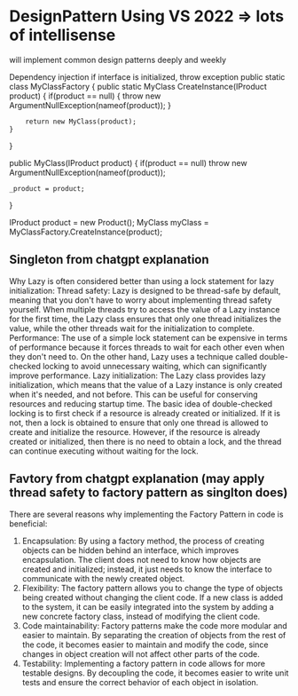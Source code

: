 # DesignPattern Using VS 2022 => lots of intellisense
will implement common design patterns deeply and weekly

Dependency injection if interface is initialized, throw exception
public static class MyClassFactory
{
    public static MyClass CreateInstance(IProduct product)
    {
        if(product == null)
        {
            throw new ArgumentNullException(nameof(product));
        }

        return new MyClass(product);
    }
}

public MyClass(IProduct product)
{
    if(product == null)
        throw new ArgumentNullException(nameof(product));
    
    _product = product;
}

IProduct product = new Product();
MyClass myClass = MyClassFactory.CreateInstance(product);

## Singleton from chatgpt explanation
Why Lazy<T> is often considered better than using a lock statement for lazy initialization:
Thread safety: Lazy<T> is designed to be thread-safe by default, meaning that you don't have to worry about implementing thread safety yourself. When multiple threads try to access the value of a Lazy<T> instance for the first time, the Lazy<T> class ensures that only one thread initializes the value, while the other threads wait for the initialization to complete.
Performance: The use of a simple lock statement can be expensive in terms of performance because it forces threads to wait for each other even when they don't need to. On the other hand, Lazy<T> uses a technique called double-checked locking to avoid unnecessary waiting, which can significantly improve performance.
Lazy initialization: The Lazy<T> class provides lazy initialization, which means that the value of a Lazy<T> instance is only created when it's needed, and not before. This can be useful for conserving resources and reducing startup time.
The basic idea of double-checked locking is to first check if a resource is already created or initialized. If it is not, then a lock is obtained to ensure that only one thread is allowed to create and initialize the resource. However, if the resource is already created or initialized, then there is no need to obtain a lock, and the thread can continue executing without waiting for the lock.

## Favtory from chatgpt explanation (may apply thread safety to factory pattern as singlton does)
There are several reasons why implementing the Factory Pattern in code is beneficial:
1. Encapsulation: By using a factory method, the process of creating objects can be hidden behind an interface, which improves encapsulation. The client does not need to know how objects are created and initialized; instead, it just needs to know the interface to communicate with the newly created object.
2. Flexibility: The factory pattern allows you to change the type of objects being created without changing the client code. If a new class is added to the system, it can be easily integrated into the system by adding a new concrete factory class, instead of modifying the client code.
3. Code maintainability: Factory patterns make the code more modular and easier to maintain. By separating the creation of objects from the rest of the code, it becomes easier to maintain and modify the code, since changes in object creation will not affect other parts of the code.
4. Testability: Implementing a factory pattern in code allows for more testable designs. By decoupling the code, it becomes easier to write unit tests and ensure the correct behavior of each object in isolation.